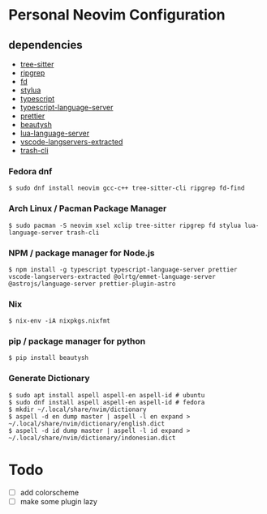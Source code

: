 # Personal Neovim Configuration

## dependencies

- [tree-sitter](https://github.com/tree-sitter/tree-sitter)
- [ripgrep](https://github.com/BurntSushi/ripgrep)
- [fd](https://github.com/sharkdp/fd)
- [stylua](https://github.com/JohnnyMorganz/StyLua)
- [typescript](https://github.com/microsoft/TypeScript)
- [typescript-language-server](https://github.com/typescript-language-server/typescript-language-server)
- [prettier](https://github.com/prettier/prettier)
- [beautysh](https://github.com/lovesegfault/beautysh)
- [lua-language-server](https://github.com/sumneko/)
- [vscode-langservers-extracted](https://github.com/hrsh7th/vscode-langservers-extracted)
- [trash-cli](https://github.com/andreafrancia/trash-cli)

### Fedora dnf

```shell
$ sudo dnf install neovim gcc-c++ tree-sitter-cli ripgrep fd-find
```

### Arch Linux / Pacman Package Manager

```shell
$ sudo pacman -S neovim xsel xclip tree-sitter ripgrep fd stylua lua-language-server trash-cli
```

### NPM / package manager for Node.js

```shell
$ npm install -g typescript typescript-language-server prettier vscode-langservers-extracted @olrtg/emmet-language-server @astrojs/language-server prettier-plugin-astro
```

### Nix

```shell
$ nix-env -iA nixpkgs.nixfmt
```

### pip / package manager for python

```shell
$ pip install beautysh
```

### Generate Dictionary

```shell
$ sudo apt install aspell aspell-en aspell-id # ubuntu
$ sudo dnf install aspell aspell-en aspell-id # fedora
$ mkdir ~/.local/share/nvim/dictionary
$ aspell -d en dump master | aspell -l en expand > ~/.local/share/nvim/dictionary/english.dict
$ aspell -d id dump master | aspell -l id expand > ~/.local/share/nvim/dictionary/indonesian.dict
```

# Todo

- [ ] add colorscheme
- [ ] make some plugin lazy
